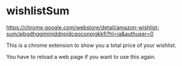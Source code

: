 # wishlistSum

https://chrome.google.com/webstore/detail/amazon-wishlist-sum/ajbgdhggiminjddnpjdcgoconpjgkkfi?hl=ja&authuser=0

This is a chrome extension to show you a total price of your wishlist.

You have to reload a web page if you want to use this again. 
